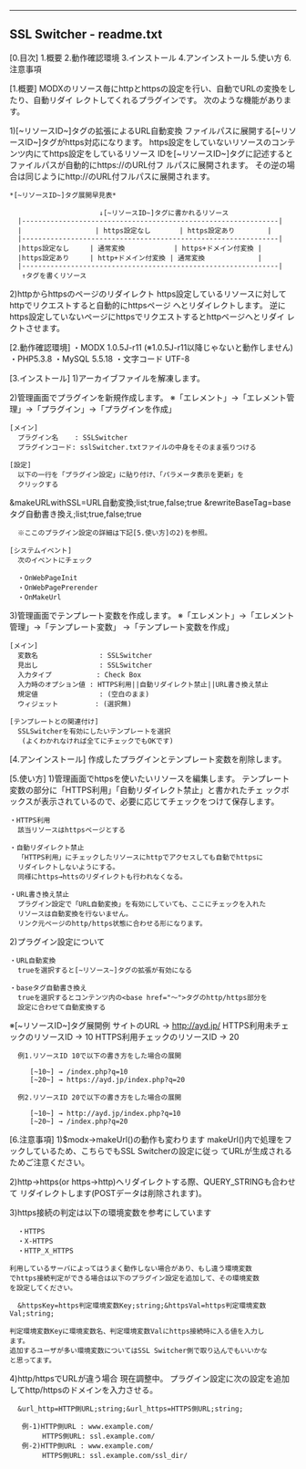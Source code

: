 --------------------------------------------
SSL Switcher - readme.txt
--------------------------------------------

[0.目次]
  1.概要
  2.動作確認環境
  3.インストール
  4.アンインストール
  5.使い方
  6.注意事項

[1.概要]
MODXのリソース毎にhttpとhttpsの設定を行い、自動でURLの変換をしたり、自動リダイ
レクトしてくれるプラグインです。
次のような機能があります。

  1)[~リソースID~]タグの拡張によるURL自動変換
    ファイルパスに展開する[~リソースID~]タグがhttps対応になります。
    https設定をしていないリソースのコンテンツ内にてhttps設定をしているリソース
    IDを[~リソースID~]タグに記述するとファイルパスが自動的にhttps://のURL付フ
    ルパスに展開されます。
    その逆の場合は同じようにhttp://のURL付フルパスに展開されます。

    *[~リソースID~]タグ展開早見表*

                          ↓[~リソースID~]タグに書かれるリソース
      |---------------------------------------------------------------|
      |                  | https設定なし       | https設定あり        |
      |---------------------------------------------------------------|
      |https設定なし     | 通常変換            | https+ドメイン付変換 |
      |https設定あり     | http+ドメイン付変換 | 通常変換             |
      |---------------------------------------------------------------|
       ↑タグを書くリソース


  2)httpからhttpsのページのリダイレクト
    https設定しているリソースに対してhttpでリクエストすると自動的にhttpsページ
    へとリダイレクトします。
    逆にhttps設定していないページにhttpsでリクエストするとhttpページへとリダイ
    レクトさせます。


[2.動作確認環境]
 ・MODX 1.0.5J-r11 (※1.0.5J-r11以降じゃないと動作しません)
 ・PHP5.3.8
 ・MySQL 5.5.18
 ・文字コード UTF-8


[3.インストール]
  1)アーカイブファイルを解凍します。

  2)管理画面でプラグインを新規作成します。
    ※「エレメント」→「エレメント管理」→「プラグイン」→「プラグインを作成」

    [メイン]
      プラグイン名    : SSLSwitcher
      プラグインコード: sslSwitcher.txtファイルの中身をそのまま張りつける

    [設定]
      以下の一行を「プラグイン設定」に貼り付け、「パラメータ表示を更新」を
      クリックする

&makeURLwithSSL=URL自動変換;list;true,false;true &rewriteBaseTag=baseタグ自動書き換え;list;true,false;true

      ※ここのプラグイン設定の詳細は下記[5.使い方]の2)を参照。

    [システムイベント]
      次のイベントにチェック

      ・OnWebPageInit
      ・OnWebPagePrerender
      ・OnMakeUrl

  3)管理画面でテンプレート変数を作成します。
    ※「エレメント」→「エレメント管理」→「テンプレート変数」
                                         →「テンプレート変数を作成」

    [メイン]
      変数名               : SSLSwitcher
      見出し               : SSLSwitcher
      入力タイプ           : Check Box
      入力時のオプション値 : HTTPS利用||自動リダイレクト禁止||URL書き換え禁止
      規定値               : (空白のまま)
      ウィジェット         : (選択無)

    [テンプレートとの関連付け]
      SSLSwitcherを有効にしたいテンプレートを選択
       (よくわかれなければ全てにチェックでもOKです)


[4.アンインストール]
作成したプラグインとテンプレート変数を削除します。


[5.使い方]
  1)管理画面でhttpsを使いたいリソースを編集します。
    テンプレート変数の部分に「HTTPS利用」「自動リダイレクト禁止」と書かれたチェ
    ックボックスが表示されているので、必要に応じてチェックをつけて保存します。
  
    ・HTTPS利用
      該当リソースはhttpsページとする

    ・自動リダイレクト禁止
      「HTTPS利用」にチェックしたリソースにhttpでアクセスしても自動でhttpsに
      リダイレクトしないようにする。
      同様にhttps→httsのリダイレクトも行われなくなる。

    ・URL書き換え禁止
      プラグイン設定で「URL自動変換」を有効にしていても、ここにチェックを入れた
      リソースは自動変換を行ないません。
      リンク元ページのhttp/https状態に合わせる形になります。


  2)プラグイン設定について

    ・URL自動変換
      trueを選択すると[~リソース~]タグの拡張が有効になる

    ・baseタグ自動書き換え
      trueを選択するとコンテンツ内の<base href="～">タグのhttp/https部分を
      設定に合わせて自動変換する

  ※[~リソースID~]タグ展開例
      サイトのURL
        -> http://ayd.jp/
      HTTPS利用未チェックのリソースID
        -> 10
      HTTPS利用チェックのリソースID
        -> 20

      例1.リソースID 10で以下の書き方をした場合の展開

         [~10~] → /index.php?q=10
         [~20~] → https://ayd.jp/index.php?q=20

      例2.リソースID 20で以下の書き方をした場合の展開

         [~10~] → http://ayd.jp/index.php?q=10
         [~20~] → /index.php?q=20


[6.注意事項]
  1)$modx->makeUrl()の動作も変わります
    makeUrl()内で処理をフックしているため、こちらでもSSL Switcherの設定に従っ
    てURLが生成されるためご注意ください。

  2)http->https(or https->http)へリダイレクトする際、QUERY_STRINGも合わせて
    リダイレクトします(POSTデータは削除されます)。

  3)https接続の判定は以下の環境変数を参考にしています

      ・HTTPS
      ・X-HTTPS
      ・HTTP_X_HTTPS

    利用しているサーバによってはうまく動作しない場合があり、もし違う環境変数
    でhttps接続判定ができる場合は以下のプラグイン設定を追加して、その環境変数
    を設定してください。

      &httpsKey=https判定環境変数Key;string;&httpsVal=https判定環境変数Val;string;

    判定環境変数Keyに環境変数名、判定環境変数Valにhttps接続時に入る値を入力し
    ます。
    追加するユーザが多い環境変数についてはSSL Switcher側で取り込んでもいいかな
    と思ってます。

  4)http/httpsでURLが違う場合
    現在調整中。
    プラグイン設定に次の設定を追加してhttp/httpsのドメインを入力させる。

      &url_http=HTTP側URL;string;&url_https=HTTPS側URL;string;

       例-1)HTTP側URL : www.example.com/
            HTTPS側URL: ssl.example.com/
       例-2)HTTP側URL : www.example.com/
            HTTPS側URL: ssl.example.com/ssl_dir/

